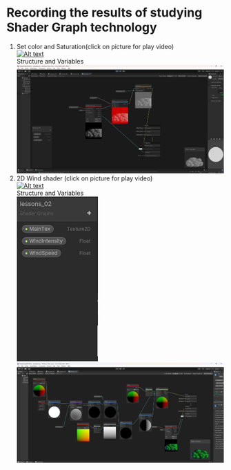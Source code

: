 # Recording the results of studying Shader Graph technology  
1. Set color and Saturation(click on picture for play video)  
[![Alt text](https://img.youtube.com/vi/b4QArzFd8MU/0.jpg)](https://youtu.be/b4QArzFd8MU)  
Structure and Variables  
![Example Image](https://github.com/timoncosoi/ShaderGraphPortfolio/blob/main/Screen/lessons_1_Saturation.png)  
3. 2D Wind shader (click on picture for play video)  
[![Alt text](https://img.youtube.com/vi/lGiuT74UfyY/0.jpg)](https://youtu.be/lGiuT74UfyY)  
Structure and Variables  
![Example Image](https://github.com/timoncosoi/ShaderGraphPortfolio/blob/main/Screen/ShaderWindPlantProperty.png)  
![Example Image](https://github.com/timoncosoi/ShaderGraphPortfolio/blob/main/Screen/ShaderWindPlant.png)
